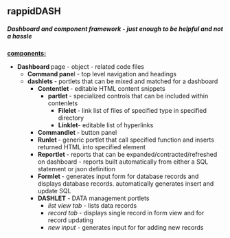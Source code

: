 <h2>rappidDASH</h2>

<h5><span class="note">Dashboard and component framework - <em>just enough to be helpful and not a hassle </em></h5>

<div> </div>

<p><strong><u>components:</u></strong></p>



<ul>
	<li><strong>Dashboard </strong >page - object - related code files
	<ul>
		<li><strong>Command pane</strong>l - top level navigation and headings</li>
		<li><strong>dashlets </strong>- portlets that can be mixed and matched for a dashboard
		<ul>
			<li><strong>Contentlet </strong>- editable HTML content snippets
			<ul>
				<li><strong>partlet </strong>- specialized controls that can be included within contenlets
				<ul>
					<li><strong>Filelet </strong>- link list of files of specified type in specified directory</li>
					<li><strong>Linklet</strong>- editable list of hyperlinks</li>
				</ul>
				</li>
			</ul>
			</li>
			<li><strong>Commandlet </strong>- button panel</li>
			<li><strong>Runlet </strong>- generic portlet that call specified function and inserts returned HTML into specified element</li>
			<li><strong>Reportlet </strong>- reports that can be expanded/contracted/refreshed on dashboard - reports built automatically from either a SQL statement or json definition</li>
			<li><strong>Formlet </strong>- generates input form for database records and displays database records. automatically generates insert and update SQL</li>
			<li><strong>DASHLET</strong> - DATA management portlets 
			<ul>
				<li><em>list view tab</em> - lists data records</li>
				<li><em>record tab</em> - displays single record in form view and for record updating</li>
				<li><em>new input </em>- generates input for for adding new records</li>
			</ul>
			</li>
		</ul>
		</li>
	</ul>
	</li>
</ul>

